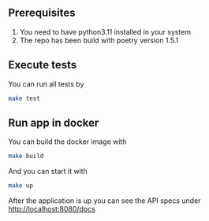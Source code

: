 ## Prerequisites

1. You need to have python3.11 installed in your system
2. The repo has been build with poetry version 1.5.1

## Execute tests

You can run all tests by

```sh
make test
```

## Run app in docker

You can build the docker image with

```sh
make build
```

And you can start it with

```sh
make up
```

After the application is up you can see the API specs under [http://localhost:8080/docs](http://localhost:8080/docs)
